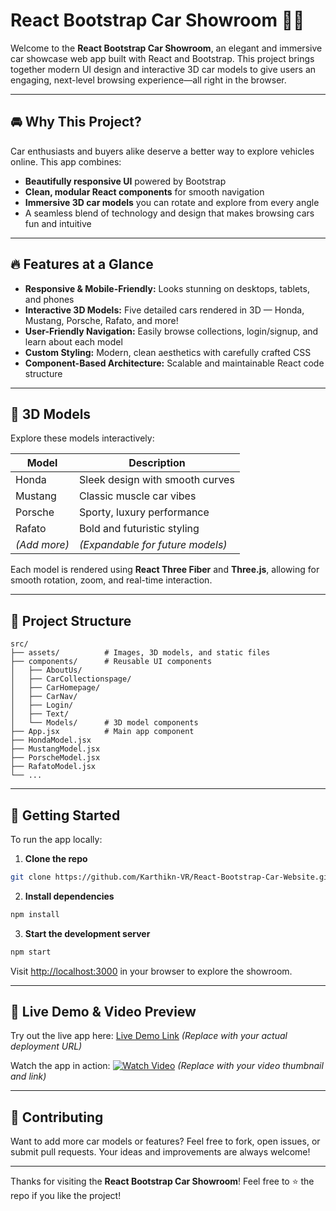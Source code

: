# React Bootstrap Car Showroom 🚗✨

Welcome to the **React Bootstrap Car Showroom**, an elegant and immersive car showcase web app built with React and Bootstrap. This project brings together modern UI design and interactive 3D car models to give users an engaging, next-level browsing experience—all right in the browser.

---

## 🚘 Why This Project?

Car enthusiasts and buyers alike deserve a better way to explore vehicles online. This app combines:

* **Beautifully responsive UI** powered by Bootstrap
* **Clean, modular React components** for smooth navigation
* **Immersive 3D car models** you can rotate and explore from every angle
* A seamless blend of technology and design that makes browsing cars fun and intuitive

---

## 🔥 Features at a Glance

* **Responsive & Mobile-Friendly:** Looks stunning on desktops, tablets, and phones
* **Interactive 3D Models:** Five detailed cars rendered in 3D — Honda, Mustang, Porsche, Rafato, and more!
* **User-Friendly Navigation:** Easily browse collections, login/signup, and learn about each model
* **Custom Styling:** Modern, clean aesthetics with carefully crafted CSS
* **Component-Based Architecture:** Scalable and maintainable React code structure

---

## 🎨 3D Models

Explore these models interactively:

| Model        | Description                      |
| ------------ | -------------------------------- |
| Honda        | Sleek design with smooth curves  |
| Mustang      | Classic muscle car vibes         |
| Porsche      | Sporty, luxury performance       |
| Rafato       | Bold and futuristic styling      |
| *(Add more)* | *(Expandable for future models)* |

Each model is rendered using **React Three Fiber** and **Three.js**, allowing for smooth rotation, zoom, and real-time interaction.

---

## 📁 Project Structure

```
src/
├── assets/          # Images, 3D models, and static files
├── components/      # Reusable UI components
│   ├── AboutUs/
│   ├── CarCollectionspage/
│   ├── CarHomepage/
│   ├── CarNav/
│   ├── Login/
│   ├── Text/
│   └── Models/      # 3D model components
├── App.jsx          # Main app component
├── HondaModel.jsx
├── MustangModel.jsx
├── PorscheModel.jsx
├── RafatoModel.jsx
└── ...
```

---

## 🚀 Getting Started

To run the app locally:

1. **Clone the repo**

```bash
git clone https://github.com/Karthikn-VR/React-Bootstrap-Car-Website.git
```

2. **Install dependencies**

```bash
npm install
```

3. **Start the development server**

```bash
npm start
```

Visit [http://localhost:3000](http://localhost:3000) in your browser to explore the showroom.

---

## 🎥 Live Demo & Video Preview

Try out the live app here: [Live Demo Link](https://your-live-demo-link.vercel.app)
*(Replace with your actual deployment URL)*

Watch the app in action:
[![Watch Video](https://img.youtube.com/vi/YOUR_VIDEO_ID/maxresdefault.jpg)](https://youtu.be/YOUR_VIDEO_ID)
*(Replace with your video thumbnail and link)*

---

## 🤝 Contributing

Want to add more car models or features? Feel free to fork, open issues, or submit pull requests. Your ideas and improvements are always welcome!

---

Thanks for visiting the **React Bootstrap Car Showroom**!
Feel free to ⭐ the repo if you like the project!


